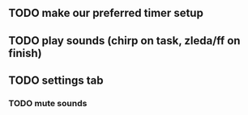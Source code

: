 

## TODO make our preferred timer setup

## TODO play sounds (chirp on task, zleda/ff on finish)

## TODO settings tab
### TODO mute sounds

